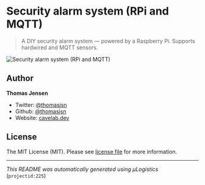 # Security alarm system (RPi and MQTT)

> A DIY security alarm system — powered by a Raspberry Pi. Supports hardwired and MQTT sensors.

![Security alarm system (RPi and MQTT)](https://i.logistics.cavelab.net/large/2655.jpeg)

## Author
**Thomas Jensen**
* Twitter: [@thomasjsn](https://twitter.com/thomasjsn)
* Github: [@thomasjsn](https://github.com/thomasjsn)
* Website: [cavelab.dev](https://cavelab.dev)

## License
The MIT License (MIT). Please see [license file](LICENSE.txt) for more information.

---
_This README was automatically generated using µLogistics_ (`projectid:225`)
